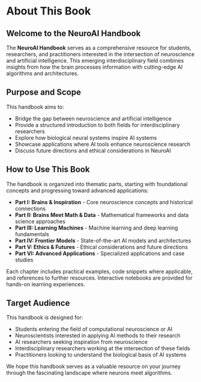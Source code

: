 # About This Book

## Welcome to the NeuroAI Handbook

The **NeuroAI Handbook** serves as a comprehensive resource for students, researchers, and practitioners interested in the intersection of neuroscience and artificial intelligence. This emerging interdisciplinary field combines insights from how the brain processes information with cutting-edge AI algorithms and architectures.

## Purpose and Scope

This handbook aims to:

- Bridge the gap between neuroscience and artificial intelligence
- Provide a structured introduction to both fields for interdisciplinary researchers
- Explore how biological neural systems inspire AI systems
- Showcase applications where AI tools enhance neuroscience research
- Discuss future directions and ethical considerations in NeuroAI

## How to Use This Book

The handbook is organized into thematic parts, starting with foundational concepts and progressing toward advanced applications:

- **Part I: Brains & Inspiration** - Core neuroscience concepts and historical connections
- **Part II: Brains Meet Math & Data** - Mathematical frameworks and data science approaches
- **Part III: Learning Machines** - Machine learning and deep learning fundamentals
- **Part IV: Frontier Models** - State-of-the-art AI models and architectures
- **Part V: Ethics & Futures** - Ethical considerations and future directions
- **Part VI: Advanced Applications** - Specialized applications and case studies

Each chapter includes practical examples, code snippets where applicable, and references to further resources. Interactive notebooks are provided for hands-on learning experiences.

## Target Audience

This handbook is designed for:
- Students entering the field of computational neuroscience or AI
- Neuroscientists interested in applying AI methods to their research
- AI researchers seeking inspiration from neuroscience
- Interdisciplinary researchers working at the intersection of these fields
- Practitioners looking to understand the biological basis of AI systems

We hope this handbook serves as a valuable resource on your journey through the fascinating landscape where neurons meet algorithms.